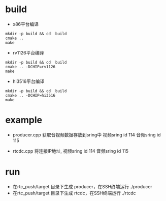 # build
* x86平台编译
```shell
mkdir -p build && cd  build 
cmake ..
make
```

* rv1126平台编译
```shell
mkdir -p build && cd  build 
cmake .. -DCHIP=rv1126
make
```

* hi3516平台编译
```shell
mkdir -p build && cd  build 
cmake .. -DCHIP=hi3516
make
```

# example
* producer.cpp 获取音视频数据存放到sring中
视频sring id 114
音频sring id 115

* rtcdc.cpp 将连接IP地址,
视频sring id 114
音频sring id 115


# run
* 在rtc_push/target 目录下生成 producer，在SSH终端运行 ./producer
* 在rtc_push/target 目录下生成 rtcdc，在SSH终端运行 ./rtcdc

